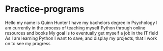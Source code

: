 # Practice-programs
Hello my name is Quinn Hunter
I have my bachelors degree in Psychology
I am currently in the process of teaching myself Python through online resources and books
My goal is to eventually get myself a job in the IT field
As I am learning Python I want to save, and display my projects, that I work on to see my progress
